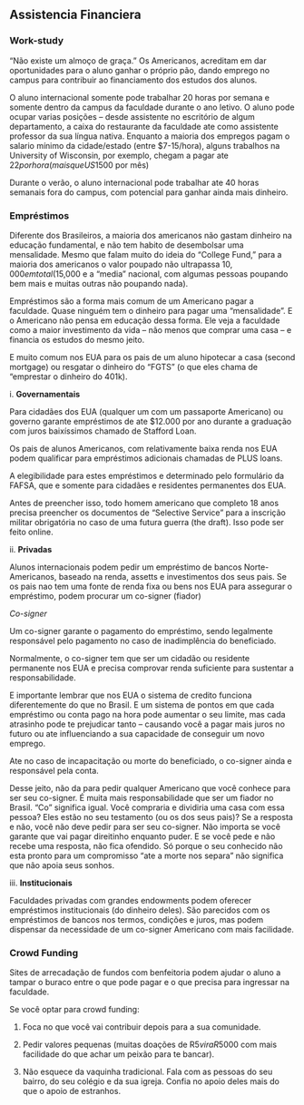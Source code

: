 ## Assistencia Financiera

### Work-study

“Não existe um almoço de graça.” Os Americanos, acreditam em dar oportunidades para o aluno ganhar o próprio pão, dando emprego no campus para contribuir ao financiamento dos estudos dos alunos.
 
O aluno internacional somente pode trabalhar 20 horas por semana e somente dentro da campus da faculdade durante o ano letivo. O aluno pode ocupar varias posições – desde assistente no escritório de algum departamento, a caixa do restaurante da faculdade ate como assistente professor da sua língua nativa. Enquanto a maioria dos empregos pagam o salario mínimo da cidade/estado (entre $7-15/hora), alguns trabalhos na University of Wisconsin, por exemplo, chegam a pagar ate $22 por hora (mais que US$1500 por mês)
 
Durante o verão, o aluno internacional pode trabalhar ate 40 horas semanais fora do campus, com potencial para ganhar ainda mais dinheiro.
 
### Empréstimos

Diferente dos Brasileiros, a maioria dos americanos não gastam dinheiro na educação fundamental, e não tem habito de desembolsar uma mensalidade. Mesmo que falam muito do ideia do “College Fund,” para a maioria dos americanos o valor poupado não ultrapassa $10,000 em total($15,000 e a “media” nacional, com algumas pessoas poupando bem mais e muitas outras não poupando nada).
 
Empréstimos são a forma mais comum de um Americano pagar a faculdade. Quase ninguém tem o dinheiro para pagar uma “mensalidade”. E o Americano não pensa em educação dessa forma.  Ele veja a faculdade como a maior investimento da vida – não menos que comprar uma casa – e financia os estudos do mesmo jeito.
 
E muito comum nos EUA para os pais de um aluno hipotecar a casa (second mortgage) ou resgatar o dinheiro do “FGTS” (o que eles chama de “emprestar o dinheiro do 401k).

i. **Governamentais**

Para cidadães dos EUA (qualquer um com um passaporte Americano) ou governo garante empréstimos de ate $12.000 por ano durante a graduação com juros baixíssimos chamado de Stafford Loan.
 
Os pais de alunos Americanos, com  relativamente baixa renda nos EUA podem qualificar para empréstimos adicionais chamadas de PLUS loans.
 
A elegibilidade para estes empréstimos e determinado pelo formulário da FAFSA, que e somente para cidadães e residentes permanentes dos EUA.
 
Antes de preencher isso, todo homem americano que completo 18 anos precisa preencher os documentos de “Selective Service” para a inscrição militar obrigatória no caso de uma futura guerra (the draft). Isso pode ser feito online.
 
ii. **Privadas**

Alunos internacionais podem pedir um empréstimo de bancos Norte-Americanos, baseado na renda, assetts e investimentos dos seus pais.  Se os pais nao tem uma fonte de renda fixa ou bens nos EUA para assegurar o empréstimo, podem procurar um co-signer (fiador)

*Co-signer*

Um co-signer garante o pagamento do empréstimo, sendo legalmente responsável pelo pagamento no caso de inadimplência do beneficiado.
 
Normalmente, o co-signer tem que ser um cidadão ou residente permanente nos EUA e precisa comprovar renda suficiente para sustentar a responsabilidade.
 
E importante lembrar que nos EUA o sistema de credito funciona diferentemente do que no Brasil. E um sistema de pontos em que cada empréstimo ou conta pago na hora pode aumentar o seu limite, mas cada atrasinho pode te prejudicar tanto – causando você a pagar mais juros no futuro ou ate influenciando a sua capacidade de conseguir um novo emprego.
 
Ate no caso de incapacitação ou morte do beneficiado, o co-signer ainda e responsável pela conta.
 
Desse jeito, não da para pedir qualquer Americano que você conhece para ser seu co-signer.  É muita mais responsabilidade que ser um fiador no Brasil. “Co” significa igual.  Você compraria e dividiria uma casa com essa pessoa? Eles estão no seu testamento (ou os dos seus pais)? Se a resposta e não, você não deve pedir para ser seu co-signer.  Não importa se você garante que vai pagar direitinho enquanto puder.  E se você pede e não recebe uma resposta, não fica ofendido. Só porque o seu conhecido não esta pronto para um compromisso “ate a morte nos separa” não significa que não apoia seus sonhos.
 
iii. **Institucionais**

Faculdades privadas com grandes endowments podem oferecer empréstimos institucionais (do dinheiro deles). São parecidos com os empréstimos de bancos nos termos, condições e juros, mas podem dispensar da necessidade de um co-signer Americano com mais facilidade.

### Crowd Funding
Sites de arrecadação de fundos com benfeitoria podem ajudar o aluno a tampar o buraco entre o que pode pagar e o que precisa para ingressar na faculdade. 
 
Se você optar para crowd funding:

1. Foca no que você vai contribuir depois para a sua comunidade.  

2. Pedir valores pequenas (muitas doações de R$5 vira R$5000 com mais facilidade do que achar um peixão para te bancar). 
3. Não esquece da vaquinha tradicional.  Fala com as pessoas do seu bairro, do seu colégio e da sua igreja.  Confia no apoio deles mais do que o apoio de estranhos.
